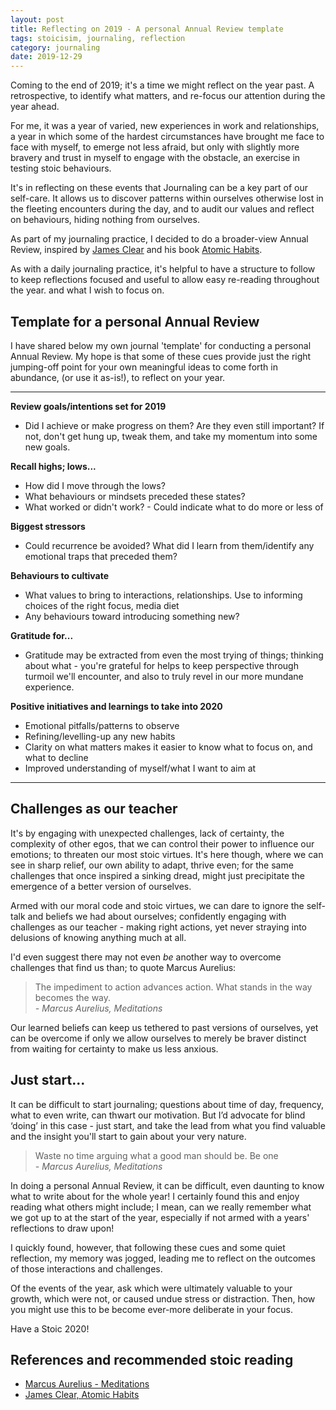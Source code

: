 ```yaml
---
layout: post
title: Reflecting on 2019 - A personal Annual Review template
tags: stoicisim, journaling, reflection
category: journaling
date: 2019-12-29
---
```


Coming to the end of 2019; it's a time we might reflect on the year past. A retrospective, to identify what matters, and re-focus our attention during the year ahead.

For me, it was a year of varied, new experiences in work and relationships, a year in which some of the hardest circumstances have brought me face to face with myself, to emerge not less afraid, but only with slightly more bravery and trust in myself to engage with the obstacle, an exercise in testing stoic behaviours.

It's in reflecting on these events that Journaling can be a key part of our self-care. It allows us to discover patterns within ourselves otherwise lost in the fleeting encounters during the day, and to audit our values and reflect on behaviours, hiding nothing from ourselves.

As part of my journaling practice, I decided to do a broader-view Annual Review, inspired by [James Clear](https://jamesclear.com/annual-review) and his book [Atomic Habits](https://amzn.to/2F2WKij).

As with a daily journaling practice, it's helpful to have a structure to follow to keep reflections focused and useful to allow easy re-reading throughout the year. and what I wish to focus on.

## Template for a personal Annual Review

I have shared below my own journal 'template' for conducting a personal Annual Review. My hope is that some of these cues provide just the right jumping-off point for your own meaningful ideas to come forth in abundance, (or use it as-is!), to reflect on your year.

<hr />

**Review goals/intentions set for 2019**
- Did I achieve or make progress on them? Are they even still important? If not, don't get hung up, tweak them, and take my momentum into some new goals.

**Recall highs; lows...**
- How did I move through the lows?
- What behaviours or mindsets preceded these states?
- What worked or didn't work?  - Could indicate what to do more or less of

**Biggest stressors**
- Could recurrence be avoided? What did I learn from them/identify any emotional traps that preceded them?

**Behaviours to cultivate**
- What values to bring to interactions, relationships. Use to informing choices of the right focus, media diet
- Any behaviours toward introducing something new?

**Gratitude for...**
- Gratitude may be extracted from even the most trying of things; thinking about what - you're grateful for helps to keep perspective through turmoil we'll encounter, and also to truly revel in our more mundane experience.

**Positive initiatives and learnings to take into 2020**
- Emotional pitfalls/patterns to observe
- Refining/levelling-up any new habits
- Clarity on what matters makes it easier to know what to focus on, and what to decline
- Improved understanding of myself/what I want to aim at

<hr />

## Challenges as our teacher

It's by engaging with unexpected challenges, lack of certainty, the complexity of other egos, that we can control their power to influence our emotions; to threaten our most stoic virtues. It's here though, where we can see in sharp relief, our own ability to adapt, thrive even; for the same challenges that once inspired a sinking dread, might just precipitate the emergence of a better version of ourselves.

Armed with our moral code and stoic virtues, we can dare to ignore the self-talk and beliefs we had about ourselves; confidently engaging with challenges as our teacher - making right actions, yet never straying into delusions of knowing anything much at all.

I'd even suggest there may not even *be* another way to overcome challenges that find us than; to quote Marcus Aurelius:

> The impediment to action advances action. What stands in the way becomes the way.   
> *- Marcus Aurelius, Meditations*

Our learned beliefs can keep us tethered to past versions of ourselves, yet can be overcome if only we allow ourselves to merely be braver distinct from waiting for certainty to make us less anxious.

## Just start...

It can be difficult to start journaling; questions about time of day, frequency, what to even write, can thwart our motivation. But I’d advocate for blind ‘doing’ in this case - just start, and take the lead from what you find valuable and the insight you'll start to gain about your very nature.

> Waste no time arguing what a good man should be. Be one  
> *- Marcus Aurelius, Meditations*

In doing a personal Annual Review, it can be difficult, even daunting to know what to write about for the whole year! I certainly found this and enjoy reading what others might include; I mean, can we really remember what we got up to at the start of the year, especially if not armed with a years' reflections to draw upon!

I quickly found, however, that following these cues and some quiet reflection, my memory was jogged, leading me to reflect on the outcomes of those interactions and challenges.

Of the events of the year, ask which were ultimately valuable to your growth, which were not, or caused undue stress or distraction. Then, how you might use this to be become ever-more deliberate in your focus.

Have a Stoic 2020!

## References and recommended stoic reading

- [Marcus Aurelius - Meditations](https://www.amazon.co.uk/Meditations-Penguin-Classics-Marcus-Aurelius/dp/0140449337/ref=sr_1_1?keywords=meditations&qid=1577666508&sr=8-1)
- [James Clear, Atomic Habits](https://amzn.to/2F2WKij)